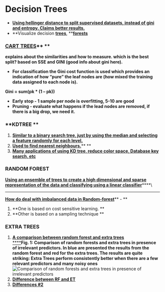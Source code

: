 # Decision Trees

* [**Using hellinger distance to split supervised datasets, instead of gini and entropy. Claims better results.**](https://medium.com/@evgeni.dubov/classifying-imbalanced-data-using-hellinger-distance-f6a4330d6f9a)
* **Visualize decision **[**trees**](https://towardsdatascience.com/interactive-visualization-of-decision-trees-with-jupyter-widgets-ca15dd312084)**, **[**forests**](https://towardsdatascience.com/how-to-visualize-a-decision-tree-from-a-random-forest-in-python-using-scikit-learn-38ad2d75f21c)

### [**CART TREES**](http://machinelearningmastery.com/classification-and-regression-trees-for-machine-learning/)** **

**explains about the similarities and how to measure. which is the best split? based on SSE and GINI (good info about gini here).**

* **For classification the Gini cost function is used which provides an indication of how “pure” the leaf nodes are (how mixed the training data assigned to each node is).**

**Gini = sum(pk \* (1 – pk))**

* **Early stop - 1 sample per node is overfitting, 5-10 are good**
* **Pruning - evaluate what happens if the lead nodes are removed, if there is a big drop, we need it.**

### **KDTREE **

1. [**Similar to a binary search tree, just by using the median and selecting a feature randomly for each level.**](https://www.youtube.com/watch?v=TLxWtXEbtFE)
2. [**Used to find nearest neighbours.**](https://www.youtube.com/watch?v=Y4ZgLlDfKDg)** **
3. [**Many applications of using KD tree, reduce color space, Database key search, etc**](https://www.quora.com/What-is-a-kd-tree-and-what-is-it-used-for)

### **RANDOM FOREST**

[**Using an ensemble of trees to create a high dimensional and sparse representation of the data and classifying using a linear classifier**](http://scikit-learn.org/stable/auto_examples/ensemble/plot_feature_transformation.html#sphx-glr-auto-examples-ensemble-plot-feature-transformation-py)****\
****

[**How do deal with imbalanced data in Random-forest**](http://statistics.berkeley.edu/sites/default/files/tech-reports/666.pdf)** - **

1. **One is based on cost sensitive learning. **
2. **Other is based on a sampling technique **

### **EXTRA TREES**

1. [**A comparison between random forest and extra trees**\
   ****](https://www.thekerneltrip.com/statistics/random-forest-vs-extra-tree/)**Fig. 1: Comparison of random forests and extra trees in presence of irrelevant predictors. In blue are presented the results from the random forest and red for the extra trees. The results are quite striking: Extra Trees perform consistently better when there are a few relevant predictors and many noisy ones**![Comparison of random forests and extra trees in presence of irrelevant predictors](https://lh3.googleusercontent.com/frZzCFNyzH8WZmbb0IIy\_-e-wsqwclzspkGC9p2AIpRHOH1L-AEWAfQqvy96s26rts-VmSNHN8LSJMvNMjXtIv5qcE3j_MZQjnbM2ped7g7oy0Nli59cv1YhM_cGH2G2Ne67MSwM)
2. [**Difference between RF and ET**](https://stats.stackexchange.com/questions/175523/difference-between-random-forest-and-extremely-randomized-trees)
3. [**Differences #2**](https://stackoverflow.com/questions/22409855/randomforestclassifier-vs-extratreesclassifier-in-scikit-learn)
